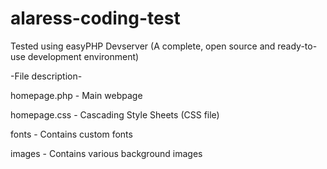 # alaress-coding-test

Tested using easyPHP Devserver (A complete, open source and ready-to-use development environment)

-File description-

homepage.php - Main webpage

homepage.css - Cascading Style Sheets (CSS file)

fonts - Contains custom fonts

images - Contains various background images
